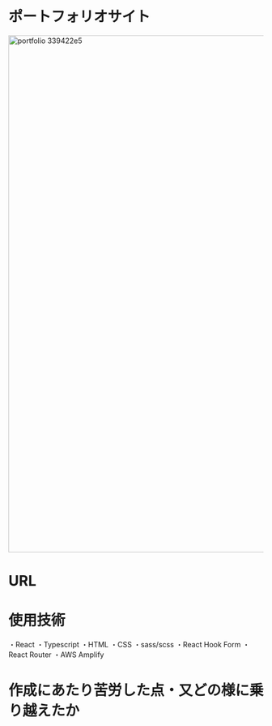 <h1>ポートフォリオサイト</h1>

<img width="1020" alt="portfolio 339422e5" src="https://user-images.githubusercontent.com/64819709/145509592-99758ae3-798c-42ec-8dab-de32a3310469.png">

<h1>URL</h1>

<h1>使用技術</h1>
・React
・Typescript
・HTML
・CSS
・sass/scss
・React Hook Form
・React Router
・AWS Amplify

<h1>作成にあたり苦労した点・又どの様に乗り越えたか</h1>

